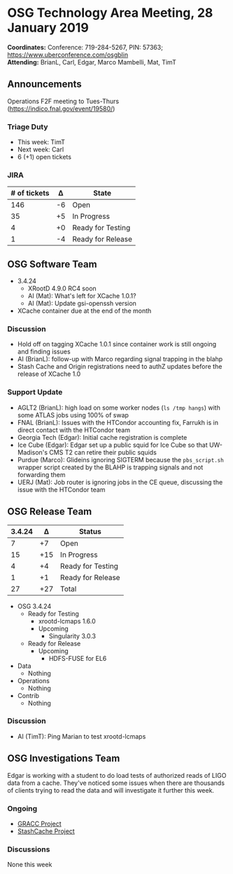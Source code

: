 # OSG Technology Area Meeting, 28 January 2019

**Coordinates:** Conference: 719-284-5267, PIN: 57363; <https://www.uberconference.com/osgblin>  
**Attending:** BrianL, Carl, Edgar, Marco Mambelli, Mat, TimT  


## Announcements

Operations F2F meeting to Tues-Thurs (<https://indico.fnal.gov/event/19580/>)  


### Triage Duty

-   This week: TimT
-   Next week: Carl
-   6 (+1) open tickets


### JIRA

| # of tickets | &Delta; | State             |
|------------ |------- |----------------- |
| 146          | -6      | Open              |
| 35           | +5      | In Progress       |
| 4            | +0      | Ready for Testing |
| 1            | -4      | Ready for Release |


## OSG Software Team

-   3.4.24  
    -   XRootD 4.9.0 RC4 soon
    -   AI (Mat): What's left for XCache 1.0.1?
    -   AI (Mat): Update gsi-openssh version
-   XCache container due at the end of the month


### Discussion

-   Hold off on tagging XCache 1.0.1 since container work is still ongoing and finding issues
-   AI (BrianL): follow-up with Marco regarding signal trapping in the blahp
-   Stash Cache and Origin registrations need to authZ updates before the release of XCache 1.0


### Support Update

-   AGLT2 (BrianL): high load on some worker nodes (`ls /tmp hangs`) with some ATLAS jobs using 100% of swap
-   FNAL (BrianL): Issues with the HTCondor accounting fix, Farrukh is in direct contact with the HTCondor team
-   Georgia Tech (Edgar): Initial cache registration is complete
-   Ice Cube (Edgar): Edgar set up a public squid for Ice Cube so that UW-Madison's CMS T2 can retire their public squids
-   Purdue (Marco): Glideins ignoring SIGTERM because the `pbs_script.sh` wrapper script created by the BLAHP is trapping signals and not forwarding them
-   UERJ (Mat): Job router is ignoring jobs in the CE queue, discussing the issue with the HTCondor team


## OSG Release Team

| 3.4.24 | &Delta; | Status            |
|------ |------- |----------------- |
| 7      | +7      | Open              |
| 15     | +15     | In Progress       |
| 4      | +4      | Ready for Testing |
| 1      | +1      | Ready for Release |
| 27     | +27     | Total             |

-   OSG 3.4.24
    -   Ready for Testing
        -   xrootd-lcmaps 1.6.0
        -   Upcoming
            -   Singularity 3.0.3
    -   Ready for Release  
        -   Upcoming  
            -   HDFS-FUSE for EL6
-   Data  
    -   Nothing
-   Operations  
    -   Nothing
-   Contrib  
    -   Nothing


### Discussion

-   AI (TimT): Ping Marian to test xrootd-lcmaps


## OSG Investigations Team

Edgar is working with a student to do load tests of authorized reads of LIGO data from a cache.
They've noticed some issues when there are thousands of clients trying to read the data and will investigate it further this week.


### Ongoing

-   [GRACC Project](https://opensciencegrid.atlassian.net/projects/GRACC)
-   [StashCache Project](http://opensciencegrid.org/docs/data/stashcache/overview/)


### Discussions

None this week
